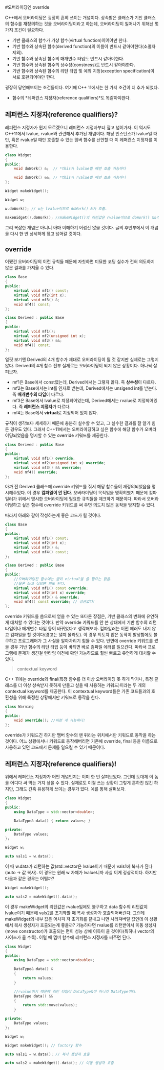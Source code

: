 #오버라이딩엔 override

C++에서 오버라이딩은 굉장히 흔히 쓰이는 개념이다. 상속받은 클래스가 기반 클래스의 함수를 재정의하는 것을 오버라이딩이라고 하는데, 오버라이딩이 일어나기 위해선 몇 가지 조건이 필요하다.

- 기반 클래스의 함수가 가상 함수(virtual function)이어야만 한다.
- 기반 함수와 상속된 함수(derived function)의 이름이 반드시 같아야한다(소멸자 제외).
- 기반 함수와 상속된 함수의 매개변수 타입도 반드시 같아야한다.
- 기반 함수와 상속된 함수의 상수성(constness)도 반드시 같아야한다.
- 기반 함수와 상속된 함수의 리턴 타입 및 예외 지정(exception specification)이 서로 호환되어야만 한다.

 굉장히 당연해보이는 조건들이다. 여기에 C++ 11에서는 한 가지 조건이 더 추가 되었다.

- 함수의 *레퍼런스 지정자(reference qualifiers)*도 똑같아야한다. 

## 레퍼런스 지정자(reference qualifiers)?

 레퍼런스 지정자가 뭔지 모르겠으니 레퍼런스 지정자부터 짚고 넘어가자. 이 역시도 C++11에서 lvalue, rvalue와 관련해서 추가된 개념이다. 해당 인스턴스가 lvalue일 때만, 혹은 rvalue일 때만 호출할 수 있는 멤버 함수를 선언할 때 이 레퍼런스 지정자를 이용한다.

```C++
class Widget
{
public:
    void doWork() &;  // *this가 lvalue일 때만 호출 가능하다

    void doWork() &&; // *this가 rvalue일 때만 호출 가능하다
};

Widget makeWidget();

Widget w;

w.doWork(); // w는 lvalue이므로 doWork() &가 호출.

makeWidget().doWork(); //makeWidget()의 리턴값은 rvalue이므로 doWork() &&가 호출.
```

 그리 복잡한 개념은 아니니 아마 이해하기 어렵진 않을 것이다. 글의 후반부에서 이 개념을 다시 한 번 상세하게 짚고 넘어갈 것이다.

## override

 어쨌건 오버라이딩의 이런 규칙들 때문에 자칫하면 미묘한 코딩 실수가 전혀 의도하지 않은 결과를 가져올 수 있다. 

```C++
class Base
{
public:
    virtual void mf1() const;
    virtual void mf2(int x);
    virtual void mf3() &;
    void mf4() const;
};

class Derived : public Base
{
public:
    virtual void mf1();
    virtual void mf2(unsigned int x);
    virtual void mf3() &&;
    void mf4() const;
};
```

얼핏 보기엔 Derived의 4개 함수가 제대로 오버라이딩이 될 것 같지만 실제로는 그렇지 않다. Derived의 4개 함수 전부 실제로는 오버라이딩이 되지 않은 상황이다. 하나씩 살펴보자.

- mf1은 Base에서 const였는데, Derived에서는 그렇지 않다. 즉 **상수성**이 다르다.
- mf2는 Base에서는 int를 인자로 받는데, Derived에서는 unsigend int를 받는다. 즉 **매개변수의 타입**이 다르다.
- mf3은 Base에서 lvalue로 지정되어있는데, Derived에서는 rvalue로 지정되어있다. 즉 **레퍼런스 지정자**가 다르다.
- mf4는 Base에서 **virtual**로 지정되어 있지 않다.

 규칙이 생각보다 세세하기 때문에 충분히 실수할 수 있고, 그 실수한 결과를 잘 알기 힘든 경우도 있다. 그래서 C++11에서는 오버라이딩하고 싶은 함수에 해당 함수가 오버라이딩되었음을 명시할 수 있는 override 키워드를 제공한다.

```C++
class Derived : public Base
{
public:
    virtual void mf1() override;
    virtual void mf2(unsigned int x) override;
    virtual void mf3() && override;
    void mf4() override;
};
```

아까 전 Derived 클래스에 override 키워드를 줘서 해당 함수들이 재정의되었음을 명시해주었다. 이 경우 **컴파일이 안 된다**. 오버라이딩이 목적임을 명확히했기 때문에 컴파일러가 위에서 명시한 오버라이딩에 필요한 규칙들을 체크하기 때문이다. 따라서 오버라이딩하고 싶은 함수에 override 키워드를 써 주면 의도치 않은 동작을 방지할 수 있다.

 따라서 아래와 같이 작성하는게 좋은 코드가 될 것이다.

```C++
class Base
{
public:
    virtual void mf1() const;
    virtual void mf2(int x);
    virtual void mf3() &;
    virtual void mf4() const;
};

class Derived : public Base
{
public:
    //오버라이딩된 함수에는 굳이 virtual을 쓸 필요는 없음.
    //물론 쓰고 싶으면 써도 된다.
    virtual void mf1() const override;
    virtual void mf2(int x) override;
    virtual void mf3() & override;
    void mf4() const override; // 상관없다!
};
```

 override 키워드를 씀으로써 얻을 수 있는 또다른 장점은, 기반 클래스의 변화에 유연하게 대처할 수 있다는 것이다. 만약 override 키워드를 안 쓴 상태에서 기반 함수의 리턴 타입이나 매개변수 타입 등이 바뀌었다고 생각해보자. 컴파일러는 어떤 에러도 내지 않고 컴파일을 할 것이다(경고는 낼지 몰라도). 이 경우 의도치 않은 동작이 발생함에도 불구하고 프로그래머가 그 사실을 알아차리기 힘들 수 있다. 반면에 override 키워드를 썼을 경우 기반 함수의 리턴 타입 등이 바뀌면 바로 컴파일 에러를 일으킨다. 따라서 프로그램에 문제가 생긴걸 런타임 이전에 확인 가능하므로 훨씬 빠르고 유연하게 대처할 수 있다.

> contextual keyword

C++ 11에는 override와 final(특정 함수를 더 이상 오버라이딩 못 하게 막거나, 특정 클래스를 더 이상 상속받지 못하게 만들고 싶을 때 사용하는 키워드)이라는 두 개의 contextual keyword를 제공한다. 이 contextual keyword들은 기존 코드들과의 호환성을 위해 특정한 상황에서만 키워드로 동작을 한다.

```C++
class Warning
{
public:
    void override(); //이런 게 가능하다!
};
```

override가 키워드긴 하지만 멤버 함수의 맨 뒤라는 위치에서만 키워드로 동작을 하는 것이다. 어느 상황에서나 키워드로 동작해버리면 기존에 override, final 등을 이름으로 사용하고 있던 코드에서 문제를 일으킬 수 있기 때문이다. 

## 레퍼런스 지정자(reference qualifiers)!

 위에서 레퍼런스 지정자가 어떤 개념인지는 이미 한 번 살펴보았다. 그런데 도대체 이 놈을 어디다 써 먹는 거지 싶을 수 있다. 실제로도 이걸 쓰는 상황이 그렇게 흔하진 않긴 하지만, 그래도 간혹 유용하게 쓰이는 경우가 있다. 예를 통해 살펴보자.

```C++
class Widget
{
public:
    using DataType = std::vector<double>;

    DataType& data() { return values; }

private:
    DataType values;
};

Widget w;

auto vals1 = w.data();
```

이 때 w.data가 리턴하는 값(std::vector<double>은 lvalue이기 때문에 vals1에 복사가 된다(auto -> 값 복사). 이 경우는 원래 w 자체가 lvalue니까 사실 이게 정상적이다. 하지만 다음과 같은 경우는 어떨까?

```C++
Widget makeWidget();

auto vals2 = makeWidget().data();
```

이 경우 makeWidget의 리턴값은 rvalue임에도 불구하고 data 함수의 리턴값이 lvalue이기 때문에 vals2를 초기화할 때 복사 생성자가 호출되어버린다. 그런데 makeWidget의 내부 값은 어차피 저 초기화를 끝내고 나면 사라져버릴 값인데 이 상황에서 복사 생성자가 호출되는게 좋을까? 가능하다면 rvalue를 리턴받아서 이동 생성자(move constructor)가 호출되는 편이 성능 상에 이득이 클 것이다(특히나 vector의 사이즈가 클 수록). 이럴 때 멤버 함수에 레퍼런스 지정자를 써주면 된다.

```C++
class Widget
{
public:
    using DataType = std::vector<double>;

    DataType& data() &
    {
        return values;
    }

    //rvalue이기 때문에 리턴 타입이 DataType&이 아니라 DataType이다.
    DataType data() &&
    {
        return std::move(values);
    }

private:
    DataType values;
};

Widget w;

Widget makeWidget(); // factory 함수

auto vals1 = w.data(); // 복사 생성자 호출

auto vals2 = makeWidget().data(); // 이동 생성자 호출
```

